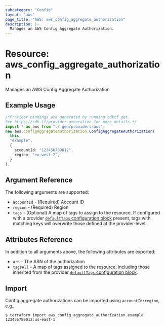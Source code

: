 ```yaml
---
subcategory: "Config"
layout: "aws"
page_title: "AWS: aws_config_aggregate_authorization"
description: |-
  Manages an AWS Config Aggregate Authorization.
---
```


# Resource: aws\_config\_aggregate\_authorization

Manages an AWS Config Aggregate Authorization

## Example Usage

```typescript
/*Provider bindings are generated by running cdktf get.
See https://cdk.tf/provider-generation for more details.*/
import * as aws from "./.gen/providers/aws";
new aws.configAggregateAuthorization.ConfigAggregateAuthorization(
  this,
  "example",
  {
    accountId: "123456789012",
    region: "eu-west-2",
  }
);

```

## Argument Reference

The following arguments are supported:

* `accountId` - (Required) Account ID
* `region` - (Required) Region
* `tags` - (Optional) A map of tags to assign to the resource. If configured with a provider [`defaultTags` configuration block](https://registry.terraform.io/providers/hashicorp/aws/latest/docs#default_tags-configuration-block) present, tags with matching keys will overwrite those defined at the provider-level.

## Attributes Reference

In addition to all arguments above, the following attributes are exported:

* `arn` - The ARN of the authorization
* `tagsAll` - A map of tags assigned to the resource, including those inherited from the provider [`defaultTags` configuration block](https://registry.terraform.io/providers/hashicorp/aws/latest/docs#default_tags-configuration-block).

## Import

Config aggregate authorizations can be imported using `accountId:region`, e.g.,

```console
$ terraform import aws_config_aggregate_authorization.example 123456789012:us-east-1
```
